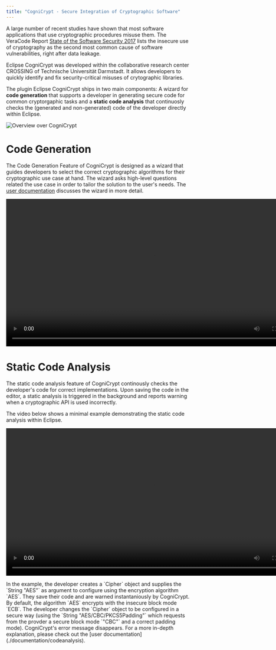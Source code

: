 ```yaml
---
title: "CogniCrypt - Secure Integration of Cryptographic Software"
---
```


A large number of recent studies have shown that most software applications that use cryptographic procedures misuse them. The VeraCode Report <a href="https://www.veracode.com/state-software-security-2017" target="_blank">State of the Software Security 2017</a> lists the insecure use of cryptography as the second most common cause of software vulnerabilities, right after data leakage.

Eclipse CogniCrypt was developed within the collaborative research center CROSSING of  Technische Universität Darmstadt. It allows developers to quickly identify and fix security-critical misuses of crytographic libraries.

The plugin Eclipse CogniCrypt ships in two main components: A wizard for **code generation** that supports a developer in generating secure code for common cryptorgaphic tasks and a **static code analysis** that continuosly checks the (generated and non-generated) code of the developer directly within Eclipse.

![Overview over CogniCrypt](images/home_codegen_codeanalysis.png)

# Code Generation

The Code Generation Feature of CogniCrypt is designed as a wizard that guides developers to select the correct cryptographic algorithms for their cryptographic use case at hand. The wizard asks high-level questions related the use case in order to tailor the solution to the user's needs. The [user documentation](./documentation/codegen) discusses the wizard in more detail.

<p align="center">

<video src="videos/codegen.mp4" controls width=800px>
  Ihr Browser kann dieses Video nicht wiedergeben.<br/>
  Dieser Film zeigt eine Demonstration des video-Elements. 
  Sie können ihn unter <a href="#">Link-Addresse</a> abrufen.
</video>

</p>

# Static Code Analysis

The static code analysis feature of CogniCrypt continously checks the developer's code for correct implementations. Upon saving the code in the editor, a static analysis is triggered in the background and reports warning when a cryptographic API is used incorrectly.

The video below shows a minimal example demonstrating the static code analysis within Eclipse.

<p align="center">
<video src="videos/staticanalysis.mp4" controls width=800px>
  Ihr Browser kann dieses Video nicht wiedergeben.<br/>
  Dieser Film zeigt eine Demonstration des video-Elements. 
  Sie können ihn unter <a href="#">Link-Addresse</a> abrufen.
</video> 
</p>
In the example, the developer creates a `Cipher` object and supplies the `String "AES"` as argument to configure using the encryption algorithm `AES`. They save their code and are warned instantaniously by CogniCrypt. By default, the algorithm `AES` encrypts with the insecure block mode `ECB`. The developer changes the `Cipher` object to be configured in a secure way (using the `String "AES/CBC/PKCS5Padding"` which requests from the provder a secure block mode `"CBC"` and a correct padding mode). CogniCrypt's error message disappears. For a more in-depth explanation, please check out the [user documentation](./documentation/codeanalysis).
